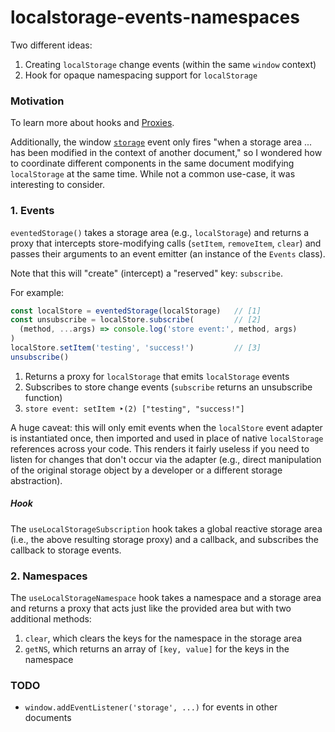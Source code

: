 # localstorage-events-namespaces

Two different ideas:

1. Creating `localStorage` change events (within the same `window` context)
2. Hook for opaque namespacing support for `localStorage`

### Motivation

To learn more about hooks and [Proxies](https://developer.mozilla.org/en-US/docs/Web/JavaScript/Reference/Global_Objects/Proxy).

Additionally, the window [`storage`](https://developer.mozilla.org/en-US/docs/Web/API/Window/storage_event) event only fires "when a storage area ... has been modified in the context of another document," so I wondered how to coordinate different components in the same document modifying `localStorage` at the same time. While not a common use-case, it was interesting to consider.

### 1. Events

`eventedStorage()` takes a storage area (e.g., `localStorage`) and returns a proxy that intercepts store-modifying calls (`setItem`, `removeItem`, `clear`) and passes their arguments to an event emitter (an instance of the `Events` class).

Note that this will "create" (intercept) a "reserved" key: `subscribe`.

For example:

```js
const localStore = eventedStorage(localStorage)   // [1]
const unsubscribe = localStore.subscribe(         // [2]
  (method, ...args) => console.log('store event:', method, args)
)
localStore.setItem('testing', 'success!')         // [3]
unsubscribe()
```
1. Returns a proxy for `localStorage` that emits `localStorage` events
2. Subscribes to store change events (`subscribe` returns an unsubscribe function)
3. `store event: setItem ‣(2) ["testing", "success!"]`

A huge caveat: this will only emit events when the `localStore` event adapter is instantiated once, then imported and used in place of native `localStorage` references across your code. This renders it fairly useless if you need to listen for changes that don't occur via the adapter (e.g., direct manipulation of the original storage object by a developer or a different storage abstraction).

##### Hook

The `useLocalStorageSubscription` hook takes a global reactive storage area (i.e., the above resulting storage proxy) and a callback, and subscribes the callback to storage events.

### 2. Namespaces

The `useLocalStorageNamespace` hook takes a namespace and a storage area and returns a proxy that acts just like the provided area but with two additional methods:

1. `clear`, which clears the keys for the namespace in the storage area
2. `getNS`, which returns an array of `[key, value]` for the keys in the namespace

### TODO

- `window.addEventListener('storage', ...)` for events in other documents
